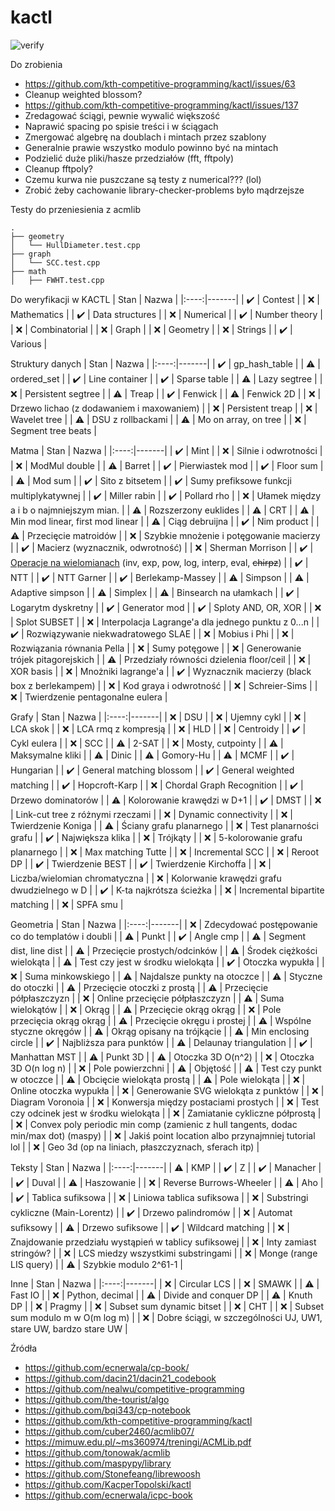 # kactl
![verify](https://github.com/ahsoltan/kactl/actions/workflows/verify.yml/badge.svg)

Do zrobienia
- https://github.com/kth-competitive-programming/kactl/issues/63
- Cleanup weighted blossom?
- https://github.com/kth-competitive-programming/kactl/issues/137
- Zredagować ściągi, pewnie wywalić większość
- Naprawić spacing po spisie treści i w ściągach
- Zmergować algebrę na doublach i mintach przez szablony
- Generalnie prawie wszystko modulo powinno być na mintach
- Podzielić duże pliki/hasze przedziałów (fft, fftpoly)
- Cleanup fftpoly?
- Czemu kurwa nie puszczane są testy z numerical??? (lol)
- Zrobić żeby cachowanie library-checker-problems było mądrzejsze

Testy do przeniesienia z acmlib
```
.
├── geometry
│   └── HullDiameter.test.cpp
├── graph
│   └── SCC.test.cpp
├── math
│   ├── FWHT.test.cpp
```

Do weryfikacji w KACTL
| Stan | Nazwa |
|:----:|-------|
| :heavy_check_mark: | Contest |
| :x: | Mathematics |
| :heavy_check_mark: | Data structures |
| :x: | Numerical |
| :heavy_check_mark: | Number theory |
| :x: | Combinatorial |
| :x: | Graph |
| :x: | Geometry |
| :x: | Strings |
| :heavy_check_mark: | Various |

Struktury danych
| Stan | Nazwa |
|:----:|-------|
| :heavy_check_mark: | gp_hash_table |
| :warning: | ordered_set |
| :heavy_check_mark: | Line container |
| :heavy_check_mark: | Sparse table |
| :warning: | Lazy segtree |
| :x: | Persistent segtree |
| :warning: | Treap |
| :heavy_check_mark: | Fenwick |
| :warning: | Fenwick 2D |
| :x: | Drzewo lichao (z dodawaniem i maxowaniem) |
| :x: | Persistent treap |
| :x: | Wavelet tree |
| :warning: | DSU z rollbackami |
| :warning: | Mo on array, on tree |
| :x: | Segment tree beats |

Matma
| Stan | Nazwa |
|:----:|-------|
| :heavy_check_mark: | Mint |
| :x: | Silnie i odwrotności |
| :x: | ModMul double |
| :warning: | Barret |
| :heavy_check_mark: | Pierwiastek mod |
| :heavy_check_mark: | Floor sum |
| :warning: | Mod sum |
| :heavy_check_mark: | Sito z bitsetem |
| :heavy_check_mark: | Sumy prefiksowe funkcji multiplykatywnej |
| :heavy_check_mark: | Miller rabin |
| :heavy_check_mark: | Pollard rho |
| :x: | Ułamek między a i b o najmniejszym mian. |
| :warning: | Rozszerzony euklides |
| :warning: | CRT |
| :warning: | Min mod linear, first mod linear |
| :warning: | Ciąg debruijna |
| :heavy_check_mark: | Nim product |
| :warning: | Przecięcie matroidów |
| :x: | Szybkie mnożenie i potęgowanie macierzy |
| :heavy_check_mark: | Macierz (wyznacznik, odwrotność) |
| :x: | Sherman Morrison |
| :heavy_check_mark: | [Operacje na wielomianach](https://github.com/kth-competitive-programming/kactl/pull/87) (inv, exp, pow, log, interp, eval, ~~chirpz~~) |
| :heavy_check_mark: | NTT |
| :heavy_check_mark: | NTT Garner |
| :heavy_check_mark: | Berlekamp-Massey |
| :warning: | Simpson |
| :warning: | Adaptive simpson |
| :warning: | Simplex |
| :warning: | Binsearch na ułamkach |
| :heavy_check_mark: | Logarytm dyskretny |
| :heavy_check_mark: | Generator mod |
| :heavy_check_mark: | Sploty AND, OR, XOR |
| :x: | Splot SUBSET |
| :x: | Interpolacja Lagrange'a dla jednego punktu z 0...n |
| :heavy_check_mark: | Rozwiązywanie niekwadratowego SLAE |
| :x: | Mobius i Phi |
| :x: | Rozwiązania równania Pella |
| :x: | Sumy potęgowe |
| :x: | Generowanie trójek pitagorejskich |
| :warning: | Przedziały równości dzielenia floor/ceil |
| :x: | XOR basis |
| :x: | Mnożniki lagrange'a |
| :heavy_check_mark: | Wyznacznik macierzy (black box z berlekampem) |
| :x: | Kod graya i odwrotność |
| :x: | Schreier-Sims |
| :x: | Twierdzenie pentagonalne eulera |

Grafy
| Stan | Nazwa |
|:----:|-------|
| :x: | DSU |
| :x: | Ujemny cykl |
| :x: | LCA skok |
| :x: | LCA rmq z kompresją |
| :x: | HLD |
| :x: | Centroidy |
| :heavy_check_mark: | Cykl eulera |
| :x: | SCC |
| :warning: | 2-SAT |
| :x: | Mosty, cutpointy |
| :warning: | Maksymalne kliki |
| :warning: | Dinic |
| :warning: | Gomory-Hu |
| :warning: | MCMF |
| :heavy_check_mark: | Hungarian |
| :heavy_check_mark: | General matching blossom |
| :heavy_check_mark: | General weighted matching |
| :heavy_check_mark: | Hopcroft-Karp |
| :x: | Chordal Graph Recognition |
| :heavy_check_mark: | Drzewo dominatorów |
| :warning: | Kolorowanie krawędzi w D+1 |
| :heavy_check_mark: | DMST |
| :x: | Link-cut tree z różnymi rzeczami |
| :x: | Dynamic connectivity |
| :x: | Twierdzenie Koniga |
| :warning: | Ściany grafu planarnego |
| :x: | Test planarności grafu |
| :heavy_check_mark: | Największa klika |
| :x: | Trójkąty |
| :x: | 5-kolorowanie grafu planarnego |
| :x: | Max matching Tutte |
| :x: | Incremental SCC |
| :x: | Reroot DP |
| :heavy_check_mark: | Twierdzenie BEST |
| :heavy_check_mark: | Twierdzenie Kirchoffa |
| :x: | Liczba/wielomian chromatyczna |
| :x: | Kolorwanie krawędzi grafu dwudzielnego w D |
| :heavy_check_mark: | K-ta najkrótsza ścieżka |
| :x: | Incremental bipartite matching |
| :x: | SPFA smu |

Geometria
| Stan | Nazwa |
|:----:|-------|
| :x: | Zdecydować postępowanie co do templatów i doubli |
| :warning: | Punkt |
| :heavy_check_mark: | Angle cmp |
| :warning: | Segment dist, line dist |
| :warning: | Przecięcie prostych/odcinków |
| :warning: | Środek ciężkości wielokąta |
| :warning: | Test czy jest w środku wielokąta |
| :heavy_check_mark: | Otoczka wypukła |
| :x: | Suma minkowskiego |
| :warning: | Najdalsze punkty na otoczce |
| :warning: | Styczne do otoczki |
| :warning: | Przecięcie otoczki z prostą |
| :warning: | Przecięcie półpłaszczyzn |
| :x: | Online przecięcie półpłaszczyzn |
| :warning: | Suma wielokątów |
| :x: | Okrąg |
| :warning: | Przecięcie okrąg okrąg |
| :x: | Pole przecięcia okrąg okrąg |
| :warning: | Przecięcie okręgu i prostej |
| :warning: | Wspólne styczne okręgów |
| :warning: | Okrąg opisany na trójkącie |
| :warning: | Min enclosing circle |
| :heavy_check_mark: | Najbliższa para punktów |
| :warning: | Delaunay triangulation |
| :heavy_check_mark: | Manhattan MST |
| :warning: | Punkt 3D |
| :warning: | Otoczka 3D O(n^2) |
| :x: | Otoczka 3D O(n log n) |
| :x: | Pole powierzchni |
| :warning: | Objętość |
| :warning: | Test czy punkt w otoczce |
| :warning: | Obcięcie wielokąta prostą |
| :warning: | Pole wielokąta |
| :x: | Online otoczka wypukła |
| :x: | Generowanie SVG wielokąta z punktów |
| :x: | Diagram Voronoia |
| :x: | Konwersja między postaciami prostych |
| :x: | Test czy odcinek jest w środku wielokąta |
| :x: | Zamiatanie cykliczne półprostą |
| :x: | Convex poly periodic min comp (zamienic z hull tangents, dodac min/max dot) (maspy) |
| :x: | Jakiś point location albo przynajmniej tutorial lol |
| :x: | Geo 3d (op na liniach, płaszczyznach, sferach itp) |

Teksty
| Stan | Nazwa |
|:----:|-------|
| :warning: | KMP |
| :heavy_check_mark: | Z |
| :heavy_check_mark: | Manacher |
| :heavy_check_mark: | Duval |
| :warning: | Haszowanie |
| :x: | Reverse Burrows-Wheeler |
| :warning: | Aho |
| :heavy_check_mark: | Tablica sufiksowa |
| :x: | Liniowa tablica sufiksowa |
| :x: | Substringi cykliczne (Main-Lorentz) |
| :heavy_check_mark: | Drzewo palindromów |
| :x: | Automat sufiksowy |
| :warning: | Drzewo sufiksowe |
| :heavy_check_mark: | Wildcard matching |
| :x: | Znajdowanie przedziału wystąpień w tablicy sufiksowej |
| :x: | Inty zamiast stringów? |
| :x: | LCS miedzy wszystkimi substringami |
| :x: | Monge (range LIS query) |
| :warning: | Szybkie modulo 2^61-1 |

Inne
| Stan | Nazwa |
|:----:|-------|
| :x: | Circular LCS |
| :x: | SMAWK |
| :warning: | Fast IO |
| :x: | Python, decimal |
| :warning: | Divide and conquer DP |
| :warning: | Knuth DP |
| :x: | Pragmy |
| :x: | Subset sum dynamic bitset |
| :x: | CHT |
| :x: | Subset sum modulo m w O(m log m) |
| :x: | Dobre ściągi, w szczególności UJ, UW1, stare UW, bardzo stare UW |

Źródła
- https://github.com/ecnerwala/cp-book/
- https://github.com/dacin21/dacin21_codebook
- https://github.com/nealwu/competitive-programming
- https://github.com/the-tourist/algo
- https://github.com/bqi343/cp-notebook
- https://github.com/kth-competitive-programming/kactl
- https://github.com/cuber2460/acmlib07/
- https://mimuw.edu.pl/~ms360974/treningi/ACMLib.pdf
- https://github.com/tonowak/acmlib
- https://github.com/maspypy/library
- https://github.com/Stonefeang/librewoosh
- https://github.com/KacperTopolski/kactl
- https://github.com/ecnerwala/icpc-book
